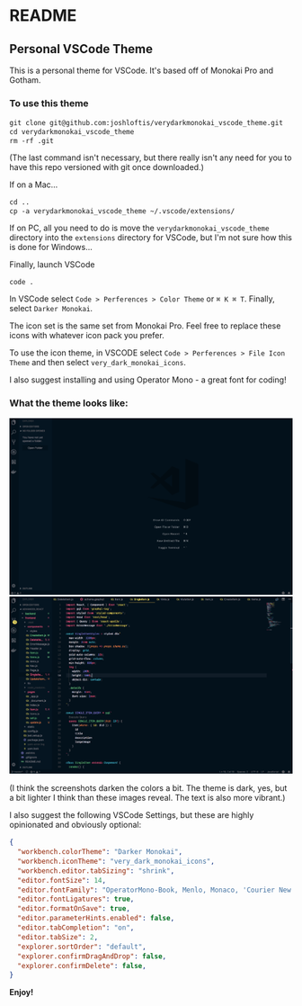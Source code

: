 # README

## Personal VSCode Theme

This is a personal theme for VSCode. It's based off of Monokai Pro and Gotham.

### To use this theme

```
git clone git@github.com:joshloftis/verydarkmonokai_vscode_theme.git
cd verydarkmonokai_vscode_theme
rm -rf .git
```

(The last command isn't necessary, but there really isn't any need for you to have this repo versioned with git once downloaded.)

If on a Mac...

```
cd ..
cp -a verydarkmonokai_vscode_theme ~/.vscode/extensions/
```

If on PC, all you need to do is move the `verydarkmonokai_vscode_theme` directory into the `extensions` directory for VSCode, but I'm not sure how this is done for Windows...

Finally, launch VSCode

```
code .
```

In VSCode select `Code > Perferences > Color Theme` or `⌘ K ⌘ T`. Finally, select `Darker Monokai`.

The icon set is the same set from Monokai Pro. Feel free to replace these icons with whatever icon pack you prefer.

To use the icon theme, in VSCODE select `Code > Perferences > File Icon Theme` and then select `very_dark_monokai_icons`.

I also suggest installing and using Operator Mono - a great font for coding!

### What the theme looks like:

![No open files](/images/no-open-files.png?raw=true)
![With file open](/images/with-open-file.png?raw=true)

(I think the screenshots darken the colors a bit. The theme is dark, yes, but a bit lighter I think than these images reveal. The text is also more vibrant.)

I also suggest the following VSCode Settings, but these are highly opinionated and obviously optional:

```json
{
  "workbench.colorTheme": "Darker Monokai",
  "workbench.iconTheme": "very_dark_monokai_icons",
  "workbench.editor.tabSizing": "shrink",
  "editor.fontSize": 14,
  "editor.fontFamily": "OperatorMono-Book, Menlo, Monaco, 'Courier New', monospace",
  "editor.fontLigatures": true,
  "editor.formatOnSave": true,
  "editor.parameterHints.enabled": false,
  "editor.tabCompletion": "on",
  "editor.tabSize": 2,
  "explorer.sortOrder": "default",
  "explorer.confirmDragAndDrop": false,
  "explorer.confirmDelete": false,
}
```

**Enjoy!**
